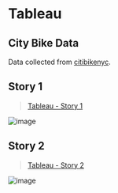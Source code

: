 # Tableau

## City Bike Data
Data collected from [citibikenyc](https://citibikenyc.com/system-data).

## Story 1

  > [Tableau - Story 1](https://public.tableau.com/app/profile/andreza.dos.santos6466/viz/Citi_Bike_Data-Story1/Story1?publish=yes)

![image](https://user-images.githubusercontent.com/114877740/229651325-192b3471-f9d5-443f-885e-48363c695498.png)

## Story 2

   > [Tableau - Story 2](https://public.tableau.com/app/profile/andreza.dos.santos6466/viz/Citi_Bike_Data-Story2/Story2?publish=yes)

![image](https://github.com/a-matos/Tableau/assets/114877740/4b9fbce6-8f91-405f-a744-b023f420c5ed)

